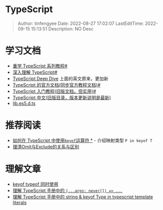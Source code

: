 # TypeScript <!-- omit in toc -->

> Author: tinfengyee
> Date: 2022-08-27 17:02:07
> LastEditTime: 2022-09-15 15:13:51
> Description: NO Desc

# 学习文档

- [重学 TypeScript 系列教程#](https://mp.weixin.qq.com/s/y6C4R04mpvBmyV80p5WOug)
- [深入理解 TypeScript#](https://jkchao.github.io/typescript-book-chinese/)
- [TypeScript Deep Dive](https://basarat.gitbook.io/typescript/) 上面的英文原来，更加新
- [TypeScript 的官方文档(同步官方教程文档)#](https://ts.yayujs.com/)
- [TypeScript 入门教程(旧版文档，但实用)#](https://ts.xcatliu.com/)
- [TypeScript 中文(旧版目录，版本更新说明是最新)](https://github.com/zhongsp/TypeScript)
- [lib.es5.d.ts](https://github.com/microsoft/TypeScript/blob/3d24b85f9e5dde6f35d6014539aeef9801e74493/lib/lib.es5.d.ts)

# 推荐阅读

- [如何在 TypeScript 中使用`keyof`运算符 *](https://blog.logrocket.com/how-to-use-keyof-operator-typescript/) - 介绍映射类型 `P in keyof T`
- [理清Omit与Exclude的关系与区别](https://juejin.cn/post/7091311285995831304)

# 理解文章

- [keyof typeof 同时使用](https://juejin.cn/post/7023238396931735583)
- [理解 TypeScript 手册中的 `(...args: never[]) => ...`](https://www.reddit.com/r/typescript/comments/muyl55/understanding_args_never_in_typescript_handbook/?sort=top)
- [理解 TypeScript 手册中的 string & keyof Type in typescript template literals](https://stackoverflow.com/questions/70077937/purpose-of-string-keyof-type-in-typescript-template-literals)